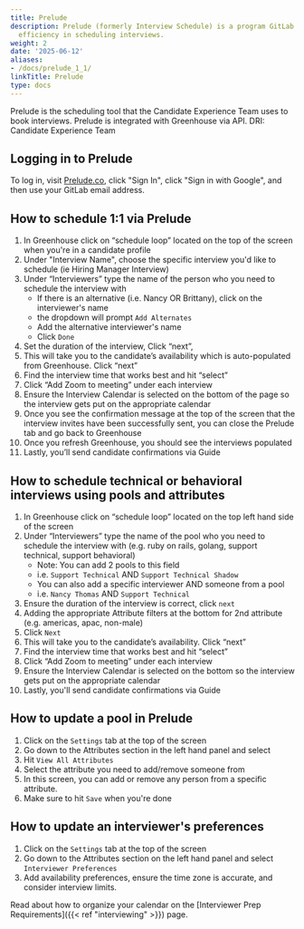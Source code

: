 ```yaml
---
title: Prelude
description: Prelude (formerly Interview Schedule) is a program GitLab uses to increase
  efficiency in scheduling interviews.
weight: 2
date: '2025-06-12'
aliases:
- /docs/prelude_1_1/
linkTitle: Prelude
type: docs
---
```


Prelude is the scheduling tool that the Candidate Experience Team uses to book
interviews. Prelude is integrated with Greenhouse via API. DRI: Candidate
Experience Team

## Logging in to Prelude

To log in, visit [Prelude.co](https://Prelude.co), click "Sign In", click "Sign in with Google", and then use your GitLab email address.

## How to schedule 1:1 via Prelude

1. In Greenhouse click on “schedule loop” located on the top of the screen when you're in a candidate profile
1. Under "Interview Name", choose the specific interview you'd like to schedule (ie Hiring Manager Interview)
1. Under “Interviewers” type the name of the person who you need to schedule the interview with
    - If there is an alternative (i.e. Nancy OR Brittany), click on the interviewer's name
    - the dropdown will prompt `Add Alternates`
    - Add the alternative interviewer's name
    - Click `Done`
1. Set the duration of the interview, Click “next”,
1. This will take you to the candidate’s availability which is auto-populated from Greenhouse. Click “next”
1. Find the interview time that works best and hit “select”
1. Click “Add Zoom to meeting” under each interview
1. Ensure the Interview Calendar is selected on the bottom of the page so the interview gets put on the appropriate calendar
1. Once you see the confirmation message at the top of the screen that the interview invites have been successfully sent, you can close the Prelude tab and go back to Greenhouse
1. Once you refresh Greenhouse, you should see the interviews populated
1. Lastly, you’ll send candidate confirmations via Guide

## How to schedule technical or behavioral interviews using pools and attributes

1. In Greenhouse click on “schedule loop” located on the top left hand side of the screen
1. Under “Interviewers” type the name of the pool who you need to schedule the interview with (e.g. ruby on rails, golang, support technical, support behavioral)
    - Note: You can add 2 pools to this field
    - i.e. `Support Technical` AND `Support Technical Shadow`
    - You can also add a specific interviewer AND someone from a pool
    - i.e. `Nancy Thomas` AND `Support Technical`
1. Ensure the duration of the interview is correct, click `next`
1. Adding the appropriate Attribute filters at the bottom for 2nd attribute (e.g. americas, apac, non-male)
1. Click `Next`
1. This will take you to the candidate’s availability. Click “next”
1. Find the interview time that works best and hit “select”
1. Click “Add Zoom to meeting” under each interview
1. Ensure the Interview Calendar is selected on the bottom so the interview gets put on the appropriate calendar
1. Lastly, you'll send candidate confirmations via Guide

## How to update a pool in Prelude

1. Click on the `Settings` tab at the top of the screen
1. Go down to the Attributes section in the left hand panel and select
1. Hit `View All Attributes`
1. Select the attribute you need to add/remove someone from
1. In this screen, you can add or remove any person from a specific attribute.
1. Make sure to hit `Save` when you're done

## How to update an interviewer's preferences

1. Click on the `Settings` tab at the top of the screen
1. Go down to the Attributes section on the left hand panel and select `Interviewer Preferences`
1. Add availability preferences, ensure the time zone is accurate, and consider interview limits.

Read about how to organize your calendar on the [Interviewer Prep Requirements]({{< ref "interviewing" >}}) page.
